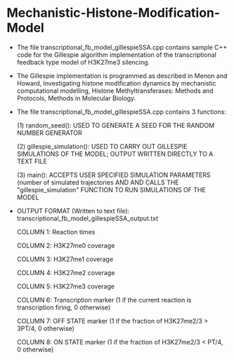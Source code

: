# Mechanistic-Histone-Modification-Model

* The file transcriptional_fb_model_gillespieSSA.cpp contains sample C++ code for the Gillespie algorithm implementation of the transcriptional feedback type model of H3K27me3 silencing.

* The Gillespie implementation is programmed as described in Menon and Howard, Investigating histone modification dynamics by mechanistic computational modelling, Histone Methyltransferases: Methods and Protocols, Methods in Molecular Biology.

* The file transcriptional_fb_model_gillespieSSA.cpp contains 3 functions: 

    (1) random_seed(): USED TO GENERATE A SEED FOR THE RANDOM NUMBER GENERATOR

    (2) gillespie_simulation(): USED TO CARRY OUT GILLESPIE SIMULATIONS OF THE MODEL; OUTPUT WRITTEN DIRECTLY TO A TEXT FILE

    (3) main(): ACCEPTS USER SPECIFIED SIMULATION PARAMETERS (number of simulated trajectories AND AND CALLS THE "gillespie_simulation" FUNCTION TO RUN SIMULATIONS OF THE MODEL

* OUTPUT FORMAT (Written to text file): transcriptional_fb_model_gillespieSSA_output.txt

     COLUMN 1: Reaction times
     
     COLUMN 2: H3K27me0 coverage
     
     COLUMN 3: H3K27me1 coverage
     
     COLUMN 4: H3K27me2 coverage
     
     COLUMN 5: H3K27me3 coverage
     
     COLUMN 6: Transcription marker (1 if the current reaction is transcription firing, 0 otherwise)
     
     COLUMN 7: OFF STATE marker (1 if the fraction of H3K27me2/3 > 3PT/4, 0 otherwise)
     
     COLUMN 8: ON STATE marker (1 if the fraction of H3K27me2/3 < PT/4, 0 otherwise)
                                        
